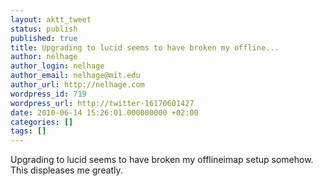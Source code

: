```yaml
---
layout: aktt_tweet
status: publish
published: true
title: Upgrading to lucid seems to have broken my offline...
author: nelhage
author_login: nelhage
author_email: nelhage@mit.edu
author_url: http://nelhage.com
wordpress_id: 719
wordpress_url: http://twitter-16170601427
date: 2010-06-14 15:26:01.000000000 +02:00
categories: []
tags: []
---
```

Upgrading to lucid seems to have broken my offlineimap setup somehow. This displeases me greatly.
